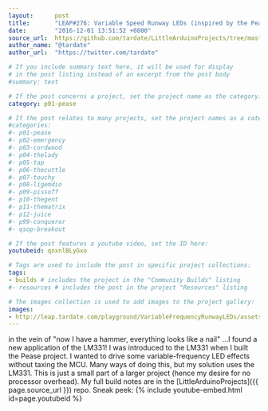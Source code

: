 ```yaml
---
layout:      post
title:       "LEAP#276: Variable Speed Runway LEDs (inspired by the Pease)"
date:        "2016-12-01 13:51:52 +0800"
source_url:  https://github.com/tardate/LittleArduinoProjects/tree/master/playground/VariableFrequencyRunwayLEDs
author_name: "@tardate"
author_url:  "https://twitter.com/tardate"

# If you include summary text here, it will be used for display
# in the post listing instead of an excerpt from the post body
#summary: text

# If the post concerns a project, set the project name as the category:
category: p01-pease

# If the post relates to many projects, set the project names as a categories array:
#categories:
#- p01-pease
#- p02-emergency
#- p03-cordwood
#- p04-thelady
#- p05-tap
#- p06-thecuttle
#- p07-touchy
#- p08-ligemdio
#- p09-pissoff
#- p10-thegent
#- p11-thematrix
#- p12-juice
#- p99-conqueror
#- qsop-breakout

# If the post features a youtube video, set the ID here:
youtubeid: qnxnlBLyGxo

# Tags are used to include the post in specific project collections:
tags:
- builds # includes the project in the "Community Builds" listing
#- resources # includes the post in the project "Resources" listing

# The images collection is used to add images to the project gallery:
images:
- http://leap.tardate.com/playground/VariableFrequencyRunwayLEDs/assets/VariableFrequencyRunwayLEDs_build.jpg
---
```


in the vein of "now I have a hammer, everything looks like a nail" ...I found a new application of the LM331!
I was introduced to the LM331 when I built the Pease project.
I wanted to drive some variable-frequency LED effects without taxing the MCU. Many ways of doing this, but my solution uses the LM331.
This is just a small part of a larger project (hence my desire for no processor overhead).
My full build notes are in the [LittleArduinoProjects]({{ page.source_url }}) repo.
Sneak peek:
{% include youtube-embed.html id=page.youtubeid %}
